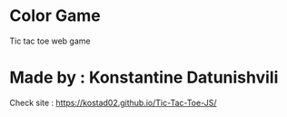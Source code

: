# Color Game

Tic tac toe web game

# Made by : Konstantine Datunishvili

Check site : https://kostad02.github.io/Tic-Tac-Toe-JS/
